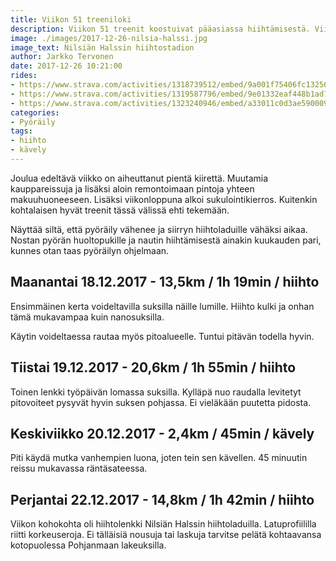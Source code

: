 ```yaml
---
title: Viikon 51 treeniloki
description: Viikon 51 treenit koostuivat pääasiassa hiihtämisestä. Viikko huipentui hiihtolenkkiin Nilsiän Halssin laduilla.
image: ./images/2017-12-26-nilsia-halssi.jpg
image_text: Nilsiän Halssin hiihtostadion
author: Jarkko Tervonen
date: 2017-12-26 10:21:00
rides:
- https://www.strava.com/activities/1318739512/embed/9a001f75406fc13256cf08dddb33eeb926aebf6d
- https://www.strava.com/activities/1319587796/embed/9e01332eaf448b1ad705e90565f62326182b7662
- https://www.strava.com/activities/1323240946/embed/a33011c0d3ae5900092e5ac4bea54e984d0d10cf
categories:
- Pyöräily
tags:
- hiihto
- kävely
---
```

Joulua edeltävä viikko on aiheuttanut pientä kiirettä. Muutamia kauppareissuja ja lisäksi aloin remontoimaan pintoja yhteen makuuhuoneeseen. Lisäksi viikonloppuna alkoi sukulointikierros. Kuitenkin kohtalaisen hyvät treenit tässä välissä ehti tekemään.

Näyttää siltä, että pyöräily vähenee ja siirryn hiihtoladuille vähäksi aikaa. Nostan pyörän huoltopukille ja nautin hiihtämisestä ainakin kuukauden pari, kunnes otan taas pyöräilyn ohjelmaan.

## Maanantai 18.12.2017 - 13,5km / 1h 19min / hiihto

Ensimmäinen kerta voideltavilla suksilla näille lumille. Hiihto kulki ja onhan tämä mukavampaa kuin nanosuksilla.

Käytin voideltaessa rautaa myös pitoalueelle. Tuntui pitävän todella hyvin.

## Tiistai 19.12.2017 - 20,6km / 1h 55min / hiihto

Toinen lenkki työpäivän lomassa suksilla. Kylläpä nuo raudalla levitetyt pitovoiteet pysyvät hyvin suksen pohjassa. Ei vieläkään puutetta pidosta.

## Keskiviikko 20.12.2017 - 2,4km / 45min / kävely

Piti käydä mutka vanhempien luona, joten tein sen kävellen. 45 minuutin reissu mukavassa räntäsateessa.

## Perjantai 22.12.2017 - 14,8km / 1h 42min / hiihto

Viikon kohokohta oli hiihtolenkki Nilsiän Halssin hiihtoladuilla. Latuprofiililla riitti korkeuseroja. Ei tälläisiä nousuja tai laskuja tarvitse pelätä kohtaavansa kotopuolessa Pohjanmaan lakeuksilla.
